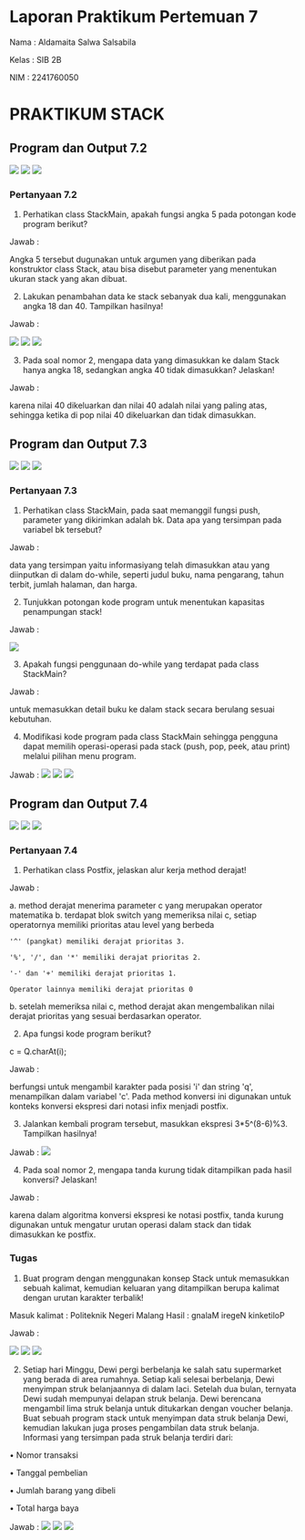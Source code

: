 # Laporan Praktikum Pertemuan 7
Nama    : Aldamaita Salwa Salsabila

Kelas   : SIB 2B

NIM     : 2241760050

# PRAKTIKUM STACK

## Program dan Output 7.2
<img src = "Stack.png">
<img src = "StackMain.png">
<img src = "outputStack.png">

### Pertanyaan 7.2
1. Perhatikan class StackMain, apakah fungsi angka 5 pada potongan kode program berikut?

Jawab :

Angka 5 tersebut dugunakan untuk argumen yang diberikan pada konstruktor class Stack, atau bisa disebut parameter yang menentukan ukuran stack yang akan dibuat.

2. Lakukan penambahan data ke stack sebanyak dua kali, menggunakan angka 18 dan 40. Tampilkan hasilnya!

Jawab :

<img src = "Stack.png">
<img src = "StackMainNo2.png">
<img src = "outputNo2Stack.png">

3. Pada soal nomor 2, mengapa data yang dimasukkan ke dalam Stack hanya angka 18, sedangkan angka 40 tidak dimasukkan? Jelaskan!

Jawab :

karena nilai 40 dikeluarkan dan nilai 40 adalah nilai yang paling atas, sehingga ketika di pop nilai 40 dikeluarkan dan tidak dimasukkan.

## Program dan Output 7.3
<img src = "Buku.png">
<img src = "BukuMain.png">
<img src = "ouputBuku.png">

### Pertanyaan 7.3
1. Perhatikan class StackMain, pada saat memanggil fungsi push, parameter yang dikirimkan adalah bk. Data apa yang tersimpan pada variabel bk tersebut?

Jawab :

data yang tersimpan yaitu informasiyang telah dimasukkan atau yang diinputkan di dalam do-while, seperti judul buku, nama pengarang, tahun terbit, jumlah halaman, dan harga.

2. Tunjukkan potongan kode program untuk menentukan kapasitas penampungan stack!

Jawab :

<img src = "No2Buku.png">

3. Apakah fungsi penggunaan do-while yang terdapat pada class StackMain?

Jawab :

untuk memasukkan detail buku ke dalam stack secara berulang sesuai kebutuhan.

4. Modifikasi kode program pada class StackMain sehingga pengguna dapat memilih operasi-operasi pada stack (push, pop, peek, atau print) melalui pilihan menu program.

Jawab :
<img src = "Buku.png">
<img src = "No4BukuMain.png">
<img src = "outputNo4Buku.png">

## Program dan Output 7.4
<img src = "Postfix.png">
<img src = "PostfixMain.png">
<img src = "outputPostfix.png">

### Pertanyaan 7.4
1. Perhatikan class Postfix, jelaskan alur kerja method derajat!

Jawab :

a. method derajat menerima parameter c yang merupakan operator matematika
b. terdapat blok switch yang memeriksa nilai c, setiap operatornya memiliki prioritas atau level yang berbeda
   
    '^' (pangkat) memiliki derajat prioritas 3.

    '%', '/', dan '*' memiliki derajat prioritas 2.

    '-' dan '+' memiliki derajat prioritas 1.

    Operator lainnya memiliki derajat prioritas 0

b. setelah memeriksa nilai c, method derajat akan mengembalikan nilai derajat prioritas yang sesuai berdasarkan operator.


2. Apa fungsi kode program berikut?

c = Q.charAt(i);

Jawab :

berfungsi untuk mengambil karakter pada posisi 'i' dan string 'q', menampilkan dalam variabel 'c'. Pada method konversi ini digunakan untuk konteks konversi ekspresi dari notasi infix menjadi postfix.

3. Jalankan kembali program tersebut, masukkan ekspresi 3*5^(8-6)%3. Tampilkan hasilnya!

Jawab :
<img src = "outputNo3Postfix.png">

4. Pada soal nomor 2, mengapa tanda kurung tidak ditampilkan pada hasil konversi? Jelaskan!

Jawab :

karena dalam algoritma konversi ekspresi ke notasi postfix, tanda kurung digunakan untuk mengatur urutan operasi dalam stack dan tidak dimasukkan ke postfix.

### Tugas
1. Buat program dengan menggunakan konsep Stack untuk memasukkan sebuah kalimat, kemudian keluaran yang ditampilkan berupa kalimat dengan urutan karakter terbalik!

Masuk kalimat : Politeknik Negeri Malang
Hasil :
gnalaM iregeN kinketiloP

Jawab :

<img src = "Tg1Stack.png">
<img src = "Tg1MainStack.png">
<img src = "outputTg1Stack.png">

2. Setiap hari Minggu, Dewi pergi berbelanja ke salah satu supermarket yang berada di area rumahnya. Setiap kali selesai berbelanja, Dewi menyimpan struk belanjaannya di dalam laci. Setelah dua bulan, ternyata Dewi sudah mempunyai delapan struk belanja. Dewi berencana mengambil lima struk belanja untuk ditukarkan dengan voucher belanja.
Buat sebuah program stack untuk menyimpan data struk belanja Dewi, kemudian lakukan juga proses pengambilan data struk belanja. Informasi yang tersimpan pada struk belanja terdiri dari:

• Nomor transaksi

• Tanggal pembelian

• Jumlah barang yang dibeli

• Total harga baya

Jawab :
<img src = "Tgs2Stack.png">
<img src = "Tgs2MainStack.png">
<img src = "outputTgs2Stack.png">


